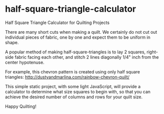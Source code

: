 # half-square-triangle-calculator
Half Square Triangle Calculator for Quilting Projects

There are many short cuts when making a quilt. We certainly do not cut out individual pieces of fabric, one by one and expect them to be uniform in shape.

A popular method of making half-square-triangles is to lay 2 squares, right-side fabric facing each other, and stitch 2 lines diagonally 1/4" inch from the center hypotenuse.

For example, this chevron pattern is created using only half square triangles:
http://dustyandmarlina.com/rainbow-chevron-quilt/

This simple static project, with some light JavaScript, will provide a calculator to determine what size squares to begin with, so that you can achieve the desired number of columns and rows for your quilt size.

Happy Quilting!
